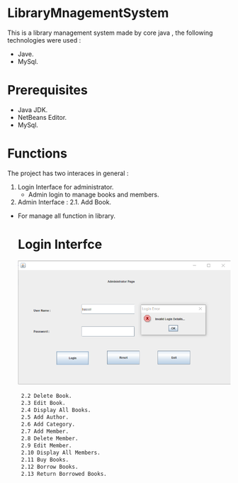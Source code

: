 # LibraryMnagementSystem
This is a library management system made by core java , the following technologies were used :
- Jave.
- MySql.
# Prerequisites
- Java JDK.
- NetBeans Editor.
- MySql.

# Functions
The project has two interaces in general : 
1. Login Interface for administrator.
   - Admin login to manage books and members.
2. Admin Interface : 
   2.1. Add Book.
* For manage all function in library.
      

  
  # Login Interfce
  ![alt text](Screenshot/2.png)
  
       2.2 Delete Book.
       2.3 Edit Book.
       2.4 Display All Books.
       2.5 Add Author.
       2.6 Add Category.
       2.7 Add Member.
       2.8 Delete Member.
       2.9 Edit Member.
       2.10 Display All Members.
       2.11 Buy Books.
       2.12 Borrow Books.
       2.13 Return Borrowed Books.
